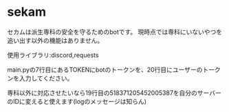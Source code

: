 # sekam
セカムは派生専科の安全を守るためのbotです。 現時点では専科にいないやつを追い出す以外の機能はありません。

使用ライブラリ:discord,requests

main.pyの7行目にあるTOKENにbotのトークンを、20行目にユーザーのトークンを入力してください。

専科以外に対応させたいなら19行目の518371205452005387を自分のサーバーのIDに変えると使えます(logのメッセージは知らん)
